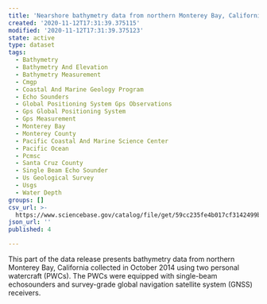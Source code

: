 ```yaml
---
title: 'Nearshore bathymetry data from northern Monterey Bay, California, October 2014'
created: '2020-11-12T17:31:39.375115'
modified: '2020-11-12T17:31:39.375123'
state: active
type: dataset
tags:
  - Bathymetry
  - Bathymetry And Elevation
  - Bathymetry Measurement
  - Cmgp
  - Coastal And Marine Geology Program
  - Echo Sounders
  - Global Positioning System Gps Observations
  - Gps Global Positioning System
  - Gps Measurement
  - Monterey Bay
  - Monterey County
  - Pacific Coastal And Marine Science Center
  - Pacific Ocean
  - Pcmsc
  - Santa Cruz County
  - Single Beam Echo Sounder
  - Us Geological Survey
  - Usgs
  - Water Depth
groups: []
csv_url: >-
  https://www.sciencebase.gov/catalog/file/get/59cc235fe4b017cf3142499b?name=mb14_oct_pwc.csv
json_url: ''
published: 4

---
```

This part of the data release presents bathymetry data from northern Monterey Bay, California collected in October 2014 using two personal watercraft (PWCs). The PWCs were equipped with single-beam echosounders and survey-grade global navigation satellite system (GNSS) receivers.
